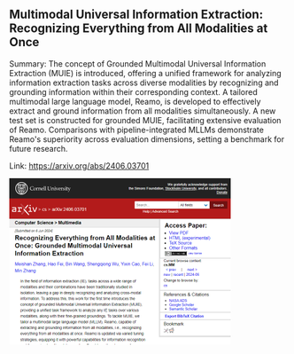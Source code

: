## Multimodal Universal Information Extraction: Recognizing Everything from All Modalities at Once
Summary: The concept of Grounded Multimodal Universal Information Extraction (MUIE) is introduced, offering a unified framework for analyzing information extraction tasks across diverse modalities by recognizing and grounding information within their corresponding context. A tailored multimodal large language model, Reamo, is developed to effectively extract and ground information from all modalities simultaneously. A new test set is constructed for grounded MUIE, facilitating extensive evaluation of Reamo. Comparisons with pipeline-integrated MLLMs demonstrate Reamo's superiority across evaluation dimensions, setting a benchmark for future research.

Link: https://arxiv.org/abs/2406.03701

<img src="/img/66c363ff-1fb3-4cbf-aa1c-8208d6aea730.png" width="400" />
<br/><br/>
